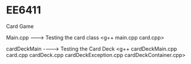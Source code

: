 EE6411
======

Card Game

Main.cpp ---> Testing the card class
<g++ main.cpp card.cpp>

cardDeckMain ----> Testing the Card Deck
<g++ cardDeckMain.cpp card.cpp cardDeck.cpp cardDeckException.cpp cardDeckContainer.cpp>
